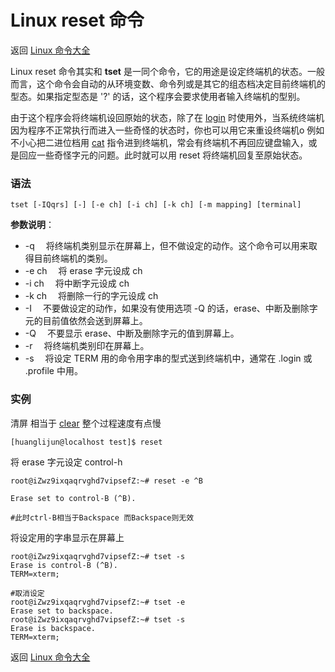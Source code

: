 # Linux reset 命令

返回 [Linux 命令大全](https://ahuang007.github.com/Linux-Command)

Linux reset 命令其实和 **tset** 是一同个命令，它的用途是设定终端机的状态。一般而言，这个命令会自动的从环境变数、命令列或是其它的组态档决定目前终端机的型态。如果指定型态是 '?' 的话，这个程序会要求使用者输入终端机的型别。

由于这个程序会将终端机设回原始的状态，除了在 [login](https://github.com/ahuang007/Linux-Command/blob/master/login.md) 时使用外，当系统终端机因为程序不正常执行而进入一些奇怪的状态时，你也可以用它来重设终端机o 例如不小心把二进位档用 [cat](https://github.com/ahuang007/Linux-Command/blob/master/cat.md) 指令进到终端机，常会有终端机不再回应键盘输入，或是回应一些奇怪字元的问题。此时就可以用 reset 将终端机回复至原始状态。

### 语法

```
tset [-IQqrs] [-] [-e ch] [-i ch] [-k ch] [-m mapping] [terminal]
```

**参数说明**：

- -q 　将终端机类别显示在屏幕上，但不做设定的动作。这个命令可以用来取得目前终端机的类别。
- -e ch 　将 erase 字元设成 ch
- -i ch 　将中断字元设成 ch
- -k ch 　将删除一行的字元设成 ch
- -I 　不要做设定的动作，如果没有使用选项 -Q 的话，erase、中断及删除字元的目前值依然会送到屏幕上。
- -Q 　不要显示 erase、中断及删除字元的值到屏幕上。
- -r 　将终端机类别印在屏幕上。
- -s 　将设定 TERM 用的命令用字串的型式送到终端机中，通常在 .login 或 .profile 中用。

### 实例

清屏 相当于 [clear](https://github.com/ahuang007/Linux-Command/blob/master/clear.md) 整个过程速度有点慢

```
[huanglijun@localhost test]$ reset
```

将 erase 字元设定 control-h

```
root@iZwz9ixqaqrvghd7vipsefZ:~# reset -e ^B

Erase set to control-B (^B).

#此时ctrl-B相当于Backspace 而Backspace则无效
```

将设定用的字串显示在屏幕上

```
root@iZwz9ixqaqrvghd7vipsefZ:~# tset -s
Erase is control-B (^B).
TERM=xterm;

#取消设定
root@iZwz9ixqaqrvghd7vipsefZ:~# tset -e 
Erase set to backspace.
root@iZwz9ixqaqrvghd7vipsefZ:~# tset -s
Erase is backspace.
TERM=xterm;
```


返回 [Linux 命令大全](https://ahuang007.github.com/Linux-Command)